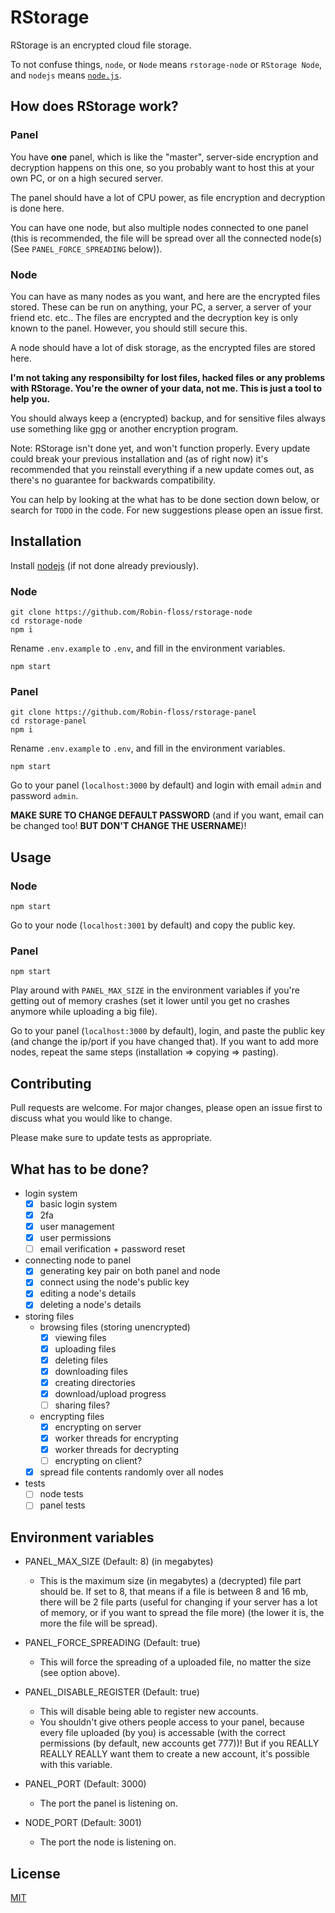 # RStorage

RStorage is an encrypted cloud file storage.

To not confuse things, `node`, or `Node` means `rstorage-node` or `RStorage Node`, and `nodejs` means [`node.js`](https://nodejs.org/).

## How does RStorage work?

### Panel

You have **one** panel, which is like the "master", server-side encryption and decryption happens on this one, so you probably want to host this at your own PC, or on a high secured server.

The panel should have a lot of CPU power, as file encryption and decryption is done here.

You can have one node, but also multiple nodes connected to one panel (this is recommended, the file will be spread over all the connected node(s) (See `PANEL_FORCE_SPREADING` below)).

### Node

You can have as many nodes as you want, and here are the encrypted files stored. These can be run on anything, your PC, a server, a server of your friend etc. etc.. The files are encrypted and the decryption key is only known to the panel. However, you should still secure this.

A node should have a lot of disk storage, as the encrypted files are stored here.

**I'm not taking any responsibilty for lost files, hacked files or any problems with RStorage. You're the owner of your data, not me. This is just a tool to help you.**

You should always keep a (encrypted) backup, and for sensitive files always use something like [gpg](https://gnupg.org/) or another encryption program.

Note: RStorage isn't done yet, and won't function properly. Every update could break your previous installation and (as of right now) it's recommended that you reinstall everything if a new update comes out, as there's no guarantee for backwards compatibility.

You can help by looking at the what has to be done section down below, or search for `TODO` in the code. For new suggestions please open an issue first.

## Installation

Install [nodejs](https://nodejs.org/en/download/) (if not done already previously).

### Node
```
git clone https://github.com/Robin-floss/rstorage-node
cd rstorage-node
npm i
```

Rename `.env.example` to `.env`, and fill in the environment variables.

```
npm start
```

### Panel
```
git clone https://github.com/Robin-floss/rstorage-panel
cd rstorage-panel
npm i
```

Rename `.env.example` to `.env`, and fill in the environment variables.

```
npm start
```

Go to your panel (`localhost:3000` by default) and login with email `admin` and password `admin`.

**MAKE SURE TO CHANGE DEFAULT PASSWORD** (and if you want, email can be changed too! **BUT DON'T CHANGE THE USERNAME**)!

## Usage
### Node
```
npm start
```

Go to your node (`localhost:3001` by default) and copy the public key.

### Panel
```
npm start
```

Play around with `PANEL_MAX_SIZE` in the environment variables if you're getting out of memory crashes (set it lower until you get no crashes anymore while uploading a big file).

Go to your panel (`localhost:3000` by default), login, and paste the public key (and change the ip/port if you have changed that). If you want to add more nodes, repeat the same steps (installation => copying => pasting).

## Contributing
Pull requests are welcome. For major changes, please open an issue first to discuss what you would like to change.

Please make sure to update tests as appropriate.

## What has to be done?

* login system
	* [x] basic login system
	* [x] 2fa
	* [x] user management
	* [x] user permissions
	* [ ] email verification + password reset
* connecting node to panel
	* [x] generating key pair on both panel and node
	* [x] connect using the node's public key
	* [x] editing a node's details
	* [x] deleting a node's details
* storing files
	* browsing files (storing unencrypted)
		* [x] viewing files
		* [x] uploading files
		* [x] deleting files
		* [x] downloading files
		* [x] creating directories
		* [x] download/upload progress
		* [ ] sharing files?
	* encrypting files
		* [x] encrypting on server
		* [x] worker threads for encrypting
		* [x] worker threads for decrypting
		* [ ] encrypting on client?
	* [x] spread file contents randomly over all nodes
* tests
	* [ ] node tests
	* [ ] panel tests

## Environment variables
* PANEL_MAX_SIZE (Default: 8) (in megabytes)
	* This is the maximum size (in megabytes) a (decrypted) file part should be. If set to 8, that means if a file is between 8 and 16 mb, there will be 2 file parts (useful for changing if your server has a lot of memory, or if you want to spread the file more) (the lower it is, the more the file will be spread).

* PANEL_FORCE_SPREADING (Default: true)
	* This will force the spreading of a uploaded file, no matter the size (see option above).

* PANEL_DISABLE_REGISTER (Default: true)
	* This will disable being able to register new accounts.
	* You shouldn't give others people access to your panel, because every file uploaded (by you) is accessable (with the correct permissions (by default, new accounts get 777))! But if you REALLY REALLY REALLY want them to create a new account, it's possible with this variable.

* PANEL_PORT (Default: 3000)
	* The port the panel is listening on.

* NODE_PORT (Default: 3001)
	* The port the node is listening on.

## License
[MIT](https://choosealicense.com/licenses/mit/)
